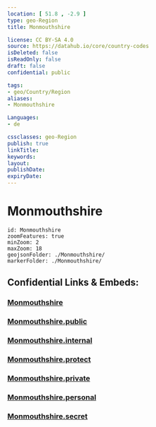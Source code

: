 ```yaml
---
location: [ 51.8 , -2.9 ] 
type: geo-Region
title: Monmouthshire

license: CC BY-SA 4.0
source: https://datahub.io/core/country-codes
isDeleted: false
isReadOnly: false
draft: false
confidential: public

tags:
- geo/Country/Region
aliases:
- Monmouthshire

Languages:
- de

cssclasses: geo-Region
publish: true
linkTitle: 
keywords: 
layout: 
publishDate: 
expiryDate: 
---
```


# Monmouthshire

```leaflet
id: Monmouthshire
zoomFeatures: true 
minZoom: 2 
maxZoom: 18
geojsonFolder: ./Monmouthshire/
markerFolder: ./Monmouthshire/
```


## Confidential Links & Embeds: 

### [Monmouthshire](/_Standards/Earth/Continent/Europe/Europe~North/UK/Wales/counties~Wales/Monmouthshire.md) 

### [Monmouthshire.public](/_public/Earth/Continent/Europe/Europe~North/UK/Wales/counties~Wales/Monmouthshire.public.md) 

### [Monmouthshire.internal](/_internal/Earth/Continent/Europe/Europe~North/UK/Wales/counties~Wales/Monmouthshire.internal.md) 

### [Monmouthshire.protect](/_protect/Earth/Continent/Europe/Europe~North/UK/Wales/counties~Wales/Monmouthshire.protect.md) 

### [Monmouthshire.private](/_private/Earth/Continent/Europe/Europe~North/UK/Wales/counties~Wales/Monmouthshire.private.md) 

### [Monmouthshire.personal](/_personal/Earth/Continent/Europe/Europe~North/UK/Wales/counties~Wales/Monmouthshire.personal.md) 

### [Monmouthshire.secret](/_secret/Earth/Continent/Europe/Europe~North/UK/Wales/counties~Wales/Monmouthshire.secret.md)

